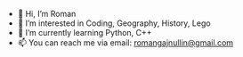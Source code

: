 - 👋 Hi, I’m Roman
- 👀 I’m interested in Coding, Geography, History, Lego
- 🌱 I’m currently learning Python, C++
- 📫 You can reach me via email: romangajnullin@gmail.com

<!---
RomanGain/RomanGain is a ✨ special ✨ repository because its `README.md` (this file) appears on your GitHub profile.
You can click the Preview link to take a look at your changes.
--->
